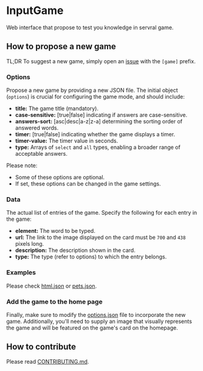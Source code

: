 # InputGame

Web interface that propose to test you knowledge in servral game.

## How to propose a new game

TL;DR To suggest a new game, simply open an [issue] with the `[game]` prefix.

### Options

Propose a new game by providing a new JSON file. The initial object (`options`) is crucial for configuring the game mode, and should include:

-   **title:** The game title (mandatory).
-   **case-sensitive:** [true|false] indicating if answers are case-sensitive.
-   **answers-sort:** [asc|desc|a-z|z-a] determining the sorting order of answered words.
-   **timer:** [true|false] indicating whether the game displays a timer.
-   **timer-value:** The timer value in seconds.
-   **type:** Arrays of `select` and `all` types, enabling a broader range of acceptable answers.

Please note:

-   Some of these options are optional.
-   If set, these options can be changed in the game settings.

### Data

The actual list of entries of the game. Specify the following for each entry in the game:

-   **element:** The word to be typed.
-   **url:** The link to the image displayed on the card must be `700` and `438` pixels long.
-   **description:** The description shown in the card.
-   **type:** The type (refer to options) to which the entry belongs.

### Examples

Please check [html.json] or [pets.json].

### Add the game to the home page

Finally, make sure to modify the [options.json] file to incorporate the new game. Additionally, you'll need to supply an image that visually represents the game and will be featured on the game's card on the homepage.

## How to contribute

Please read [CONTRIBUTING.md].

[issue]: https://github.com/dwesh163/InputGame/issues/
[CONTRIBUTING.md]: ./CONTRIBUTING.md
[html.json]: ./public/data/html.json
[pets.json]: ./public/data/pets.json
[options.json]: ./public/data/options.json
